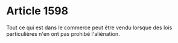 # Article 1598

Tout ce qui est dans le commerce peut être vendu lorsque des lois particulières n'en ont pas prohibé l'aliénation.